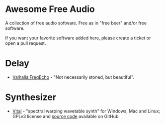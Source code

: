 # Awesome Free Audio

A collection of free audio software. Free as in "free beer" and/or free software.

If you want your favorite software added here, please create a ticket or open a pull request.



# Delay

* [Valhalla FreqEcho](https://valhalladsp.com/shop/delay/valhalla-freq-echo/) - "Not necessarily stoned, but beautiful".


# Synthesizer

* [Vital](https://vital.audio) - "spectral warping wavetable synth" for Windows, Mac and Linux; GPLv3 license and [source code](https://github.com/mtytel/vital) available on GitHub